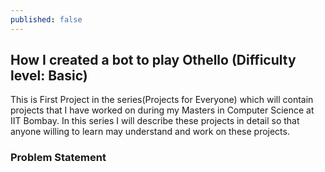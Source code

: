 ```yaml
---
published: false
---
```

## How I created a bot to play Othello (Difficulty level: Basic)
This is First Project in the series(Projects for Everyone) which will contain projects that I have worked on during my Masters in Computer Science at IIT Bombay. In this series I will describe these projects in detail 
so that anyone willing to learn may understand and work on these projects.

### Problem Statement
